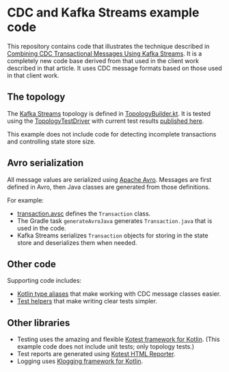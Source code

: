 # CDC and Kafka Streams example code

This repository contains code that illustrates the technique described in [Combining CDC
Transactional Messages Using Kafka
Streams](https://www.confluent.io/blog/cdc-kafka-for-scalable-microservices-messaging/).
It is a completely new code base derived from that used in the client work described in that
article. It uses CDC message formats based on those used in that client work.

## The topology

The [Kafka Streams](https://kafka.apache.org/documentation/streams) topology is defined
in [TopologyBuilder.kt](src/main/kotlin/mjs/cdc/TopologyBuilder.kt). It is tested using the
[TopologyTestDriver](https://kafka.apache.org/34/documentation/streams/developer-guide/testing.html)
with current test results [published here](https://cdc-kafka-streams.michaelstrasser.com).

This example does not include code for detecting incomplete transactions and controlling state store
size.

## Avro serialization

All message values are serialized using [Apache Avro](https://avro.apache.org). Messages are
first defined in Avro, then Java classes are generated from those definitions.

For example:

* [transaction.avsc](src/main/avro/transaction.avsc) defines the `Transaction` class.
* The Gradle task `generateAvroJava` generates `Transaction.java` that is used in the code.
* Kafka Streams serializes `Transaction` objects for storing in the state store and deserializes
  them when needed.

## Other code

Supporting code includes:

* [Kotlin type aliases](src/main/kotlin/mjs/cdc/TypeAliases.kt) that make working with CDC message
  classes easier.
* [Test helpers](src/test/kotlin/mjs/cdc/helper) that make writing clear tests simpler.

## Other libraries

* Testing uses the amazing and flexible [Kotest framework for Kotlin](https://kotest.io).
  (This example code does not include unit tests; only topology tests.)
* Test reports are generated using [Kotest HTML
  Reporter](https://github.com/mjstrasser/kotest-html-reporter).
* Logging uses [Klogging framework for Kotlin](https://klogging.io).
